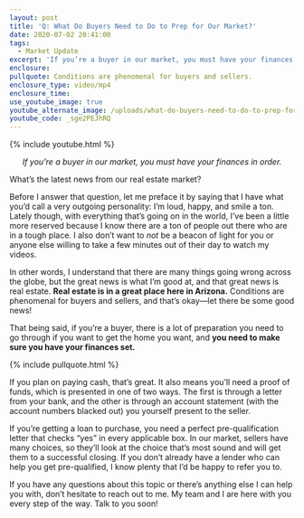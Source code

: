 ```yaml
---
layout: post
title: 'Q: What Do Buyers Need to Do to Prep for Our Market?'
date: 2020-07-02 20:41:00
tags:
  - Market Update
excerpt: 'If you’re a buyer in our market, you must have your finances in order.'
enclosure:
pullquote: Conditions are phenomenal for buyers and sellers.
enclosure_type: video/mp4
enclosure_time:
use_youtube_image: true
youtube_alternate_image: /uploads/what-do-buyers-need-to-do-to-prep-for-our-market-yt.jpg
youtube_code: _sge2PEJhRQ
---
```


{% include youtube.html %}

<p style="text-align:center"><em>If you’re a buyer in our market, you must have your finances in order.</em></p>

What’s the latest news from our real estate market?

Before I answer that question, let me preface it by saying that I have what you’d call a very outgoing personality: I’m loud, happy, and smile a ton. Lately though, with everything that’s going on in the world, I’ve been a little more reserved because I know there are a ton of people out there who are in a tough place. I also don’t want to *not* be a beacon of light for you or anyone else willing to take a few minutes out of their day to watch my videos.&nbsp;

In other words, I understand that there are many things going wrong across the globe, but the great news is what I’m good at, and that great news is real estate. **Real estate is in a great place here in Arizona.** Conditions are phenomenal for buyers and sellers, and that’s okay—let there be some good news\!

That being said, if you’re a buyer, there is a lot of preparation you need to go through if you want to get the home you want, and **you need to make sure you have your finances set.**&nbsp;

{% include pullquote.html %}

If you plan on paying cash, that’s great. It also means you’ll need a proof of funds, which is presented in one of two ways. The first is through a letter from your bank, and the other is through an account statement (with the account numbers blacked out) you yourself present to the seller.&nbsp;

If you’re getting a loan to purchase, you need a perfect pre-qualification letter that checks “yes” in every applicable box. In our market, sellers have many choices, so they’ll look at the choice that’s most sound and will get them to a successful closing. If you don’t already have a lender who can help you get pre-qualified, I know plenty that I’d be happy to refer you to.

If you have any questions about this topic or there’s anything else I can help you with, don’t hesitate to reach out to me. My team and I are here with you every step of the way. Talk to you soon\!&nbsp;